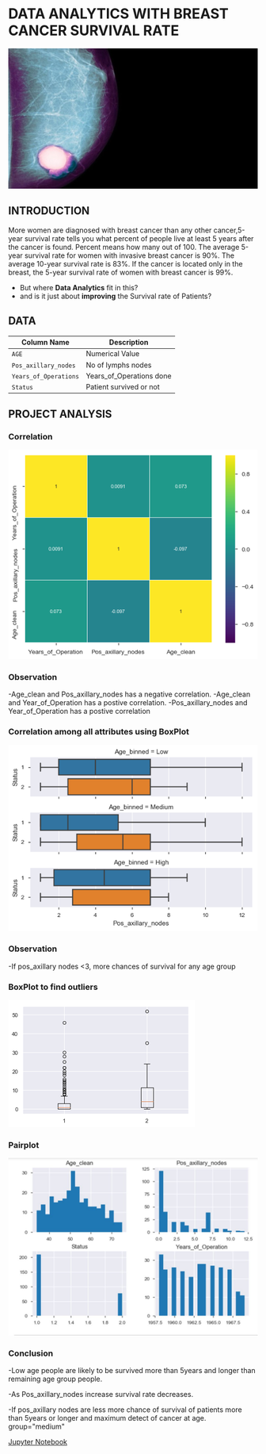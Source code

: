 # DATA ANALYTICS WITH BREAST CANCER SURVIVAL RATE
![image.jpg](Images/Breast-Cancer-Diagnostic-3.jpg)

## INTRODUCTION
More women are diagnosed with breast cancer than any other cancer,5-year survival rate tells you what percent of people live at least 5 years after the cancer is found. Percent means how many out of 100. The average 5-year survival rate for women with invasive breast cancer is 90%. The average 10-year survival rate is 83%. If the cancer is located only in the breast, the 5-year survival rate of women with breast cancer is 99%.
- But where __Data Analytics__ fit in this? 
- and is it just about __improving__ the Survival rate of Patients?

## DATA
| Column Name | Description |
| --- | --- |
| `AGE` | Numerical Value |
| `Pos_axillary_nodes ` | No of lymphs nodes | Numerical Value |
| `Years_of_Operations`| Years_of_Operations done| Numerical Value |
| `Status` | Patient survived or not |  (1=YES, 2=NO)| Numerical Value |

## PROJECT ANALYSIS

### Correlation
![image.png](Images/correlation.png) 
### Observation
-Age_clean and Pos_axillary_nodes has a negative correlation.
-Age_clean and Year_of_Operation has a postive correlation.
-Pos_axillary_nodes and Year_of_Operation has a postive correlation   

### Correlation among all attributes using BoxPlot
![image.png](Images/CatPlot_Pos_axillary_nodes_Stats.png)
### Observation 
-If pos_axillary nodes <3, more chances of survival for any age group 
### BoxPlot to find outliers
![image.png](Images/Boxplot_outlier.png)

### Pairplot 
![image.jpg](Images/Histrogram.JPG) 



### Conclusion
-Low age people are likely to be survived more than 5years and longer than remaining age group people.

-As Pos_axillary_nodes increase survival rate decreases.

-If pos_axillary nodes are less more chance of survival of patients more than 5years or longer and maximum detect of cancer at age.  group="medium"  

[Jupyter Notebook](./Code.ipynb)

